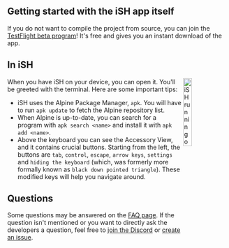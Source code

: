 ## Getting started with the iSH app itself
If you do not want to compile the project from source, you can join the [TestFlight beta program](https://testflight.apple.com/join/97i7KM8O)! It's free and gives you an instant download of the app.

## In iSH

<img src="https://ish.app/assets/front-iphone.png" alt="iSH running on an iPhone" width="20%" align="right" /> 

When you have iSH on your device, you can open it. You'll be greeted with the terminal. Here are some important tips:
- iSH uses the Alpine Package Manager, `apk`. You will have to run `apk update` to fetch the Alpine repository list.
- When Alpine is up-to-date, you can search for a program with `apk search <name>` and install it with `apk add <name>`.
- Above the keyboard you can see the Accessory View, and it contains crucial buttons. Starting from the left, the buttons are `tab`, `control`, `escape`, `arrow keys`, `settings` and `hiding the keyboard` (which, was formerly more formally known as `black down pointed triangle`). These modified keys will help you navigate around.

## Questions
Some questions may be answered on the [FAQ page](https://github.com/tbodt/ish/wiki/FAQ). If the question isn't mentioned or you want to directly ask the developers a question, feel free to [join the Discord](https://discord.gg/SndDh5y) or [create an issue](https://github.com/tbodt/ish/issues/new).